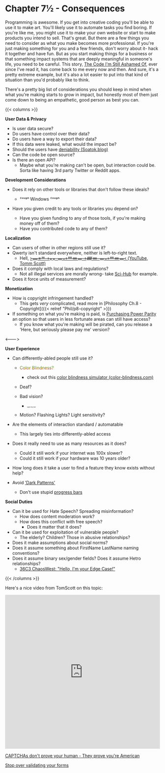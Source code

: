# Chapter 7½ - Consequences

Programming is awesome. If you get into creative coding you'll be able to use it to make art. You'll likely use it to automate tasks you find boring. If you're like me, you might use it to make your own website or start to make products you intend to sell. That's great. But there are a few things you need to consider as what you make becomes more professional. If you're just making something for you and a few friends, don't worry about it- hack it together and have fun. But as you start making things for a business or that something impact systems that are deeply meaningful in someone's life, you need to be careful. This story, [The Code I'm Still Ashamed Of](https://www.freecodecamp.org/news/the-code-im-still-ashamed-of-e4c021dff55e/), ever since I've read it, has come back to me every now and then. And sure, it's a pretty extreme example, but it's also a lot easier to put into that kind of situation than you'd probably like to think.

There's a pretty big list of considerations you should keep in mind when what you're making starts to grow in impact, but honestly most of them just come down to being an empathetic, good person as best you can.

{{< columns >}}

**User Data & Privacy**

* Is user data secure?
* Do users have control over their data?
* Do users have a way to export their data?
* If this data were leaked, what would the impact be?
* Should the users have [deniability (Soatok.blog)](https://soatok.blog/2020/11/04/a-brief-introduction-to-deniability/)
* Can the code be open source?
* Is there an open API?
  * Maybe what you're making can't be open, but interaction could be. Sorta like having 3rd party Twitter or Reddit apps.

**Development Considerations**

* Does it rely on other tools or libraries that don't follow these ideals?
  * *ᶜᵒᵘᵍʰ* Windows *ᶜᵒᵘᵍʰ*

* Have you given credit to any tools or libraries you depend on?
  * Have you given funding to any of those tools, if you're making money off of them?
  * Have you contributed code to any of them?

**Localization**

* Can users of other in other regions still use it?
* Qwerty isn't standard everywhere, neither is left-to-right text.
  * Hell, [᚛ᚅᚑᚈ ᚐᚂᚂ ᚄᚚᚐᚉᚓᚄ ᚐᚏᚓ ᚄᚚᚐᚉᚓᚄ᚜ (YouTube, Tomm Scott)](https://www.youtube.com/watch?v=2yWWFLI5kFU) 
* Does it comply with local laws and regulations?
  * Not all illegal services are morally wrong- take [Sci-Hub](https://en.wikipedia.org/wiki/Sci-Hub) for example.
* Does it force units of measurement?

**Monetization**

- How is copyright infringement handled?
  - This gets *very* complicated, read more in  [Philosophy Ch.8 - Copyright]({{< relref "Phil/p8-copyright" >}})
- If something on what you're making is paid,  is [Purchasing Power Parity](https://en.wikipedia.org/wiki/Purchasing_power_parity) an option so that users in less fortunate areas can still have access?
  - If you know what you're making will be pirated, can you release a 'Here, but seriously please pay me' version?

<--->

**User Experience**

* Can differently-abled people still use it?
  * <p style="background: -webkit-linear-gradient(90deg, #F00, #0F0); -webkit-background-clip: text; -webkit-text-fill-color: transparent;"> Color Blindness? </p>
  
    * check out this [color blindness simulator (color-blindness.com)](https://www.color-blindness.com/coblis-color-blindness-simulator/)
 
  * Deaf?
  * Bad vision?
    
    *  <p style="font-size:.3em"> super tiny text </p>
  * Motion? Flashing Lights? Light sensitivity? 
  
* Are the elements of interaction standard / automatable
  
  * This largely ties into differently-abled access
  
* Does it really need to use as many resources as it does?
  * Could it still work if your internet was 100x slower?
  * Could it still work if your hardware was 10 years older?
  
* How long does it take a user to find a feature they know exists without help?

* Avoid ['Dark Patterns'](https://darkpatterns.org)

  * Don't use stupid [progress bars](https://web.eecs.utk.edu/~azh/blog/fixprogressbars.html)

**Social Duties**

- Can it be used for Hate Speech? Spreading misinformation?
  - How does content moderation work?
  - How does this conflict with free speech?
    - Does it matter that it does?
- Can it be used for exploitation of vulnerable people?
  - The elderly? Children? Those in abusive relationships?
- Does it make assumptions about social norms?
- Does it assume something about FirstName LastName naming conventions?
- Does it assume binary sex/gender fields? Does it assume Hetro relationships?
  - [36C3 ChaosWest: "Hello, I'm your Edge Case!"](https://www.youtube.com/watch?v=nMTNatBC4mI)

{{< /columns >}}

Here's a nice video from TomScott on this topic:

<iframe width="100%" height="500" src="https://www.youtube.com/embed/LZM9YdO_QKk?list=PL96C35uN7xGLLeET0dOWaKHkAlPsrkcha" frameborder="0" allow="accelerometer; autoplay; clipboard-write; encrypted-media; gyroscope; picture-in-picture" allowfullscreen></iframe>

[CAPTCHAs don't prove your human - They prove you're American](https://shkspr.mobi/blog/2017/11/captchas-dont-prove-youre-human-they-prove-youre-american/)

[Stop over validating your forms](https://hugotunius.se/2016/01/04/stop-over-validating-your-forms.html)